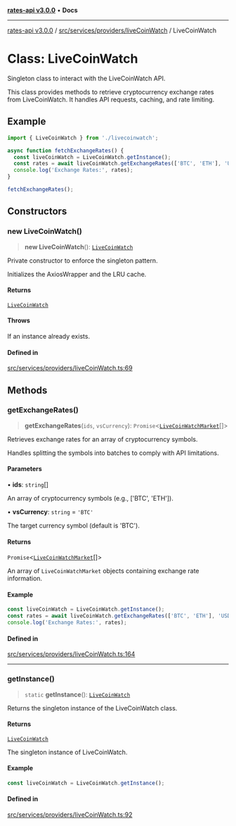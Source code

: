 [**rates-api v3.0.0**](../../../../../README.md) • **Docs**

***

[rates-api v3.0.0](../../../../../modules.md) / [src/services/providers/liveCoinWatch](../README.md) / LiveCoinWatch

# Class: LiveCoinWatch

Singleton class to interact with the LiveCoinWatch API.

This class provides methods to retrieve cryptocurrency exchange rates from LiveCoinWatch.
It handles API requests, caching, and rate limiting.

## Example

```typescript
import { LiveCoinWatch } from './livecoinwatch';

async function fetchExchangeRates() {
  const liveCoinWatch = LiveCoinWatch.getInstance();
  const rates = await liveCoinWatch.getExchangeRates(['BTC', 'ETH'], 'USD');
  console.log('Exchange Rates:', rates);
}

fetchExchangeRates();
```

## Constructors

### new LiveCoinWatch()

> **new LiveCoinWatch**(): [`LiveCoinWatch`](LiveCoinWatch.md)

Private constructor to enforce the singleton pattern.

Initializes the AxiosWrapper and the LRU cache.

#### Returns

[`LiveCoinWatch`](LiveCoinWatch.md)

#### Throws

If an instance already exists.

#### Defined in

[src/services/providers/liveCoinWatch.ts:69](https://github.com/ZelCore-io/rates-api/blob/6685e3f3773638f4d641af3eec276ce5ce2b0d4c/src/services/providers/liveCoinWatch.ts#L69)

## Methods

### getExchangeRates()

> **getExchangeRates**(`ids`, `vsCurrency`): `Promise`\<[`LiveCoinWatchMarket`](../../../../types/type-aliases/LiveCoinWatchMarket.md)[]\>

Retrieves exchange rates for an array of cryptocurrency symbols.

Handles splitting the symbols into batches to comply with API limitations.

#### Parameters

• **ids**: `string`[]

An array of cryptocurrency symbols (e.g., ['BTC', 'ETH']).

• **vsCurrency**: `string` = `'BTC'`

The target currency symbol (default is 'BTC').

#### Returns

`Promise`\<[`LiveCoinWatchMarket`](../../../../types/type-aliases/LiveCoinWatchMarket.md)[]\>

An array of `LiveCoinWatchMarket` objects containing exchange rate information.

#### Example

```typescript
const liveCoinWatch = LiveCoinWatch.getInstance();
const rates = await liveCoinWatch.getExchangeRates(['BTC', 'ETH'], 'USD');
console.log('Exchange Rates:', rates);
```

#### Defined in

[src/services/providers/liveCoinWatch.ts:164](https://github.com/ZelCore-io/rates-api/blob/6685e3f3773638f4d641af3eec276ce5ce2b0d4c/src/services/providers/liveCoinWatch.ts#L164)

***

### getInstance()

> `static` **getInstance**(): [`LiveCoinWatch`](LiveCoinWatch.md)

Returns the singleton instance of the LiveCoinWatch class.

#### Returns

[`LiveCoinWatch`](LiveCoinWatch.md)

The singleton instance of LiveCoinWatch.

#### Example

```typescript
const liveCoinWatch = LiveCoinWatch.getInstance();
```

#### Defined in

[src/services/providers/liveCoinWatch.ts:92](https://github.com/ZelCore-io/rates-api/blob/6685e3f3773638f4d641af3eec276ce5ce2b0d4c/src/services/providers/liveCoinWatch.ts#L92)
